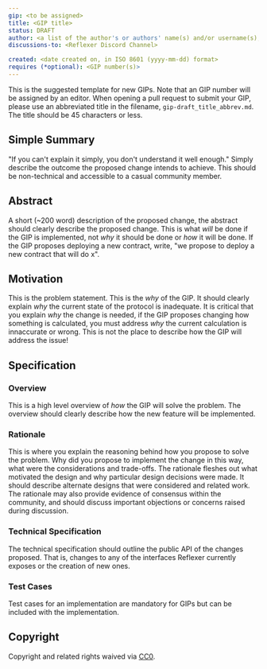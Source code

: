 ```yaml
---
gip: <to be assigned>
title: <GIP title>
status: DRAFT
author: <a list of the author's or authors' name(s) and/or username(s), or name(s) and email(s), e.g. (use with the parentheses or triangular brackets): FirstName LastName (@GitHubUsername), FirstName LastName <foo@bar.com>, FirstName (@GitHubUsername) and GitHubUsername (@GitHubUsername)>
discussions-to: <Reflexer Discord Channel>

created: <date created on, in ISO 8601 (yyyy-mm-dd) format>
requires (*optional): <GIP number(s)>
---
```


This is the suggested template for new GIPs. Note that an GIP number will be assigned by an editor. When opening a pull request to submit your GIP, please use an abbreviated title in the filename, `gip-draft_title_abbrev.md`. The title should be 45 characters or less.

## Simple Summary
<!-- "If you can't explain it simply, you don't understand it well enough." Simply describe the outcome the proposed change intends to achieve. This should be non-technical and accessible to a casual community member. -->
"If you can't explain it simply, you don't understand it well enough." Simply describe the outcome the proposed change intends to achieve. This should be non-technical and accessible to a casual community member.

## Abstract
<!-- A short (~200 word) description of the proposed change, the abstract should clearly describe the proposed change. This is what *will* be done if the GIP is implemented, not *why* it should be done or *how* it will be done. If the GIP proposes deploying a new contract, write, "we propose to deploy a new contract that will do x". -->
A short (~200 word) description of the proposed change, the abstract should clearly describe the proposed change. This is what *will* be done if the GIP is implemented, not *why* it should be done or *how* it will be done. If the GIP proposes deploying a new contract, write, "we propose to deploy a new contract that will do x".

## Motivation
<!-- This is the problem statement. This is the *why* of the GIP. It should clearly explain *why* the current state of the protocol is inadequate.  It is critical that you explain *why* the change is needed, if the GIP proposes changing how something is calculated, you must address *why* the current calculation is innaccurate or wrong. This is not the place to describe how the GIP will address the issue! -->
This is the problem statement. This is the *why* of the GIP. It should clearly explain *why* the current state of the protocol is inadequate.  It is critical that you explain *why* the change is needed, if the GIP proposes changing how something is calculated, you must address *why* the current calculation is innaccurate or wrong. This is not the place to describe how the GIP will address the issue!

## Specification
<!--The specification should describe the syntax and semantics of any new feature, there are five sections
1. Overview
2. Rationale
3. Technical Specification
4. Test Cases
5. Configurable Values
-->

### Overview
<!--This is a high level overview of *how* the GIP will solve the problem. The overview should clearly describe how the new feature will be implemented.-->
This is a high level overview of *how* the GIP will solve the problem. The overview should clearly describe how the new feature will be implemented.

### Rationale
<!--This is where you explain the reasoning behind how you propose to solve the problem. Why did you propose to implement the change in this way, what were the considerations and trade-offs. The rationale fleshes out what motivated the design and why particular design decisions were made. It should describe alternate designs that were considered and related work. The rationale may also provide evidence of consensus within the community, and should discuss important objections or concerns raised during discussion.-->
This is where you explain the reasoning behind how you propose to solve the problem. Why did you propose to implement the change in this way, what were the considerations and trade-offs. The rationale fleshes out what motivated the design and why particular design decisions were made. It should describe alternate designs that were considered and related work. The rationale may also provide evidence of consensus within the community, and should discuss important objections or concerns raised during discussion.

### Technical Specification
<!--The technical specification should outline the public API of the changes proposed. That is, changes to any of the interfaces Reflexer currently exposes or the creations of new ones.-->
The technical specification should outline the public API of the changes proposed. That is, changes to any of the interfaces Reflexer currently exposes or the creation of new ones.

### Test Cases
<!--Test cases for an implementation are mandatory for GIPs but can be included with the implementation..-->
Test cases for an implementation are mandatory for GIPs but can be included with the implementation.

## Copyright
Copyright and related rights waived via [CC0](https://creativecommons.org/publicdomain/zero/1.0/).
